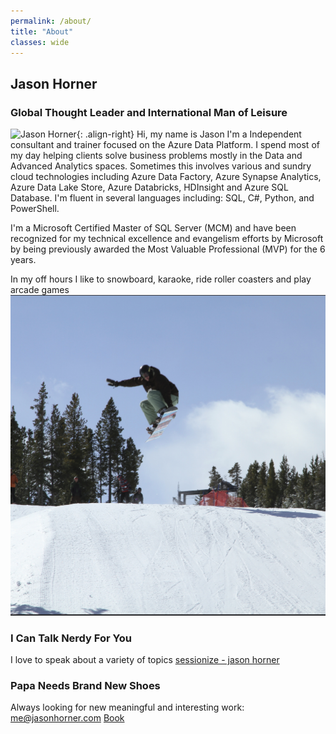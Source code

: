```yaml
---
permalink: /about/
title: "About"
classes: wide
---
```

Jason Horner
---------------
### Global Thought Leader and International Man of Leisure

![Jason Horner](https://www.gravatar.com/avatar/9d3a57f5aa229964e0c046853e556823 "Jason Horner"){: .align-right}
Hi, my name is Jason I'm a Independent consultant and trainer focused on the Azure Data Platform. I spend most of my day helping clients solve business problems mostly in the Data and Advanced Analytics spaces. Sometimes this involves various and sundry cloud technologies including Azure Data Factory, Azure Synapse Analytics, Azure Data Lake Store, Azure Databricks, HDInsight and Azure SQL Database. I'm fluent in several languages including: SQL, C#, Python, and PowerShell.

I'm a Microsoft Certified Master of SQL Server (MCM) and have been recognized for my technical excellence and evangelism efforts by Microsoft by being previously awarded the Most Valuable Professional (MVP) for the 6 years.

In my off hours I like to snowboard, karaoke, ride roller coasters and play arcade games
![radical!](../assets/images/melon.png "Radical")

### I Can Talk Nerdy For You
I love to speak about a variety of topics 
[sessionize - jason horner](https://sessionize.com/jason-horner/)


### Papa Needs Brand New Shoes
Always looking for new meaningful and interesting work: 
[me@jasonhorner.com](mailto:me@jasonhorner.com)
[Book](https://calendly.com/jjhconsulting "Book a Meeting")
